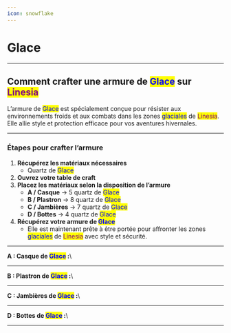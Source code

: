 ```yaml
---
icon: snowflake
---
```


# Glace

***

## Comment crafter une armure de <mark style="color:blue;">Glace</mark> sur <mark style="color:purple;">Linesia</mark>

L’armure de <mark style="color:blue;">Glace</mark> est spécialement conçue pour résister aux environnements froids et aux combats dans les zones <mark style="color:blue;">glaciales</mark> de <mark style="color:purple;">Linesia</mark>. Elle allie style et protection efficace pour vos aventures hivernales.

***

### Étapes pour crafter l’armure

1. **Récupérez les matériaux nécessaires**
   * Quartz de <mark style="color:blue;">Glace</mark>
2. **Ouvrez votre table de craft**
3. **Placez les matériaux selon la disposition de l’armure**
   * **A / Casque** → 5 quartz de <mark style="color:blue;">Glace</mark>
   * **B / Plastron** → 8 quartz de <mark style="color:blue;">Glace</mark>
   * **C / Jambières** → 7 quartz de <mark style="color:blue;">Glace</mark>
   * **D / Bottes** → 4 quartz de <mark style="color:blue;">Glace</mark>
4. **Récupérez votre armure de&#x20;**<mark style="color:blue;">**Glace**</mark>
   * Elle est maintenant prête à être portée pour affronter les zones <mark style="color:blue;">glaciales</mark> de <mark style="color:purple;">Linesia</mark> avec style et sécurité.

***

**A : Casque de&#x20;**<mark style="color:blue;">**Glace**</mark>**&#x20;:**\


***

**B : Plastron de&#x20;**<mark style="color:blue;">**Glace**</mark>**&#x20;:**\


***

**C : Jambières de&#x20;**<mark style="color:blue;">**Glace**</mark>**&#x20;:**\


***

**D : Bottes de&#x20;**<mark style="color:blue;">**Glace**</mark>**&#x20;:**\


***
